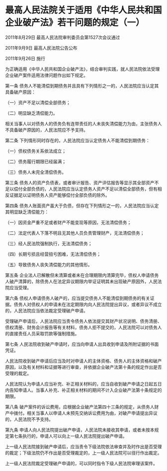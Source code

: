 # 最高人民法院关于适用《中华人民共和国企业破产法》若干问题的规定（一）

2011年8月29日 最高人民法院审判委员会第1527次会议通过

2011年9月9日 最高人民法院公告公布

2011年9月26日 施行



为正确适用《中华人民共和国企业破产法》，结合审判实践，就人民法院依法受理企业破产案件适用法律问题作出如下规定。

第一条 债务人不能清偿到期债务并且具有下列情形之一的，人民法院应当认定其具备破产原因：

（一）资产不足以清偿全部债务；

（二）明显缺乏清偿能力。

相关当事人以对债务人的债务负有连带责任的人未丧失清偿能力为由，主张债务人不具备破产原因的，人民法院应不予支持。

第二条 下列情形同时存在的，人民法院应当认定债务人不能清偿到期债务：

（一）债权债务关系依法成立；

（二）债务履行期限已经届满；

（三）债务人未完全清偿债务。

第三条 债务人的资产负债表，或者审计报告、资产评估报告等显示其全部资产不足以偿付全部负债的，人民法院应当认定债务人资产不足以清偿全部债务，但有相反证据足以证明债务人资产能够偿付全部负债的除外。

第四条 债务人账面资产虽大于负债，但存在下列情形之一的，人民法院应当认定其明显缺乏清偿能力：

（一）因资金严重不足或者财产不能变现等原因，无法清偿债务；

（二）法定代表人下落不明且无其他人员负责管理财产，无法清偿债务；

（三）经人民法院强制执行，无法清偿债务；

（四）长期亏损且经营扭亏困难，无法清偿债务；

（五）导致债务人丧失清偿能力的其他情形。

第五条 企业法人已解散但未清算或者未在合理期限内清算完毕，债权人申请债务人破产清算的，除债务人在法定异议期限内举证证明其未出现破产原因外，人民法院应当受理。

第六条 债权人申请债务人破产的，应当提交债务人不能清偿到期债务的有关证据。债务人对债权人的申请未在法定期限内向人民法院提出异议，或者异议不成立的，人民法院应当依法裁定受理破产申请。

受理破产申请后，人民法院应当责令债务人依法提交其财产状况说明、债务清册、债权清册、财务会计报告等有关材料，债务人拒不提交的，人民法院可以对债务人的直接责任人员采取罚款等强制措施。

第七条 人民法院收到破产申请时，应当向申请人出具收到申请及所附证据的书面凭证。

人民法院收到破产申请后应当及时对申请人的主体资格、债务人的主体资格和破产原因，以及有关材料和证据等进行审查，并依据企业破产法第十条的规定作出是否受理的裁定。

人民法院认为申请人应当补充、补正相关材料的，应当自收到破产申请之日起五日内告知申请人。当事人补充、补正相关材料的期间不计入企业破产法第十条规定的期限。

第八条 破产案件的诉讼费用，应根据企业破产法第四十三条的规定，从债务人财产中拨付。相关当事人以申请人未预先交纳诉讼费用为由，对破产申请提出异议的，人民法院不予支持。

第九条 申请人向人民法院提出破产申请，人民法院未接收其申请，或者未按本规定第七条执行的，申请人可以向上一级人民法院提出破产申请。

上一级人民法院接到破产申请后，应当责令下级法院依法审查并及时作出是否受理的裁定；下级法院仍不作出是否受理裁定的，上一级人民法院可以径行作出裁定。

上一级人民法院裁定受理破产申请的，可以同时指令下级人民法院审理该案件。